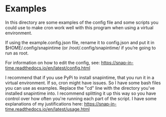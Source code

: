 # Examples

In this directory are some examples of the config file and some scripts you could use to make cron work well with this program when using a virtual environment. 

If using the example.config.json file, rename it to config.json and put it in $HOME/.config/snapintime (or /root/.config/snapintime/ if you’re going to run as root.

For information on how to edit the config, see: https://snap-in-time.readthedocs.io/en/latest/config.html

I recommend that if you use PyPi to install snapintime, that you run it in a virtual environment. If so, cron might have issues. So I have some bash files you can use as examples. Replace the "cd" line with the directory you've installed snapintime into. I recommend splitting it up this way so you have control over how often you're running each part of the script. I have some explanations of my justifications here: https://snap-in-time.readthedocs.io/en/latest/usage.html
